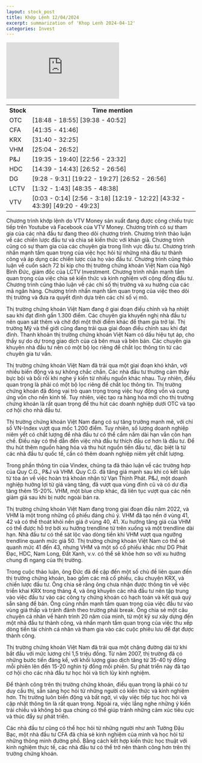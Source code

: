 ```yaml
---
layout: stock_post
title: Khớp Lệnh 12/04/2024
excerpt: summarization of 'Khop Lenh 2024-04-12'
categories: Invest
---
```


<iframe id="player" src="https://www.youtube.com/embed/OW9hZsylqIk?enablejsapi=1" frameborder="0" allow="accelerometer; autoplay; clipboard-write; encrypted-media; gyroscope; picture-in-picture; web-share" allowfullscreen></iframe>

<table><tr><th>Stock</th><th>Time mention</th></tr><tr><td scope='row'>OTC</td><td><a onclick='go_to(1128.12)'>[18:48 - 18:55] </a><a onclick='go_to(2378.39)'>[39:38 - 40:52] </a></td></tr><tr><td scope='row'>CFA</td><td><a onclick='go_to(2495.39)'>[41:35 - 41:46] </a></td></tr><tr><td scope='row'>KRX</td><td><a onclick='go_to(1900.96)'>[31:40 - 32:25] </a></td></tr><tr><td scope='row'>VHM</td><td><a onclick='go_to(1504.96)'>[25:04 - 26:52] </a></td></tr><tr><td scope='row'>P&J</td><td><a onclick='go_to(1175.12)'>[19:35 - 19:40] </a><a onclick='go_to(1376.96)'>[22:56 - 23:32] </a></td></tr><tr><td scope='row'>HDC</td><td><a onclick='go_to(879.12)'>[14:39 - 14:43] </a><a onclick='go_to(1612.96)'>[26:52 - 26:56] </a></td></tr><tr><td scope='row'>DG</td><td><a onclick='go_to(568.12)'>[9:28 - 9:31] </a><a onclick='go_to(1162.12)'>[19:22 - 19:27] </a><a onclick='go_to(1612.96)'>[26:52 - 26:56] </a></td></tr><tr><td scope='row'>LCTV</td><td><a onclick='go_to(92.86)'>[1:32 - 1:43] </a><a onclick='go_to(2915.65)'>[48:35 - 48:38] </a></td></tr><tr><td scope='row'>VTV</td><td><a onclick='go_to(3.06)'>[0:03 - 0:14] </a><a onclick='go_to(176.32)'>[2:56 - 3:18] </a><a onclick='go_to(739.12)'>[12:19 - 12:22] </a><a onclick='go_to(2612.39)'>[43:32 - 43:39] </a><a onclick='go_to(2960.87)'>[49:20 - 49:23] </a></td></tr></table>

Chương trình khớp lệnh do VTV Money sản xuất đang được công chiếu trực tiếp trên Youtube và Facebook của VTV Money. Chương trình có sự tham gia của các nhà đầu tư đang theo dõi chương trình. Chương trình thảo luận về các chiến lược đầu tư và chia sẻ kiến thức với khán giả. Chương trình cũng có sự tham gia của các chuyên gia trong lĩnh vực đầu tư. Chương trình nhấn mạnh tầm quan trọng của việc học hỏi từ những nhà đầu tư thành công và áp dụng các chiến lược của họ vào đầu tư. Chương trình cũng thảo luận về cuốn sách 72 bí kíp cho thị trường chứng khoán Việt Nam của Ngô Bình Đức, giám đốc của LCTV Investment. Chương trình nhấn mạnh tầm quan trọng của việc chia sẻ kiến thức và kinh nghiệm với cộng đồng đầu tư. Chương trình cũng thảo luận về các chỉ số thị trường và xu hướng của các mã ngân hàng. Chương trình nhấn mạnh tầm quan trọng của việc theo dõi thị trường và đưa ra quyết định dựa trên các chỉ số vị mô.

Thị trường chứng khoán Việt Nam đang ở giai đoạn điều chỉnh và hạ nhiệt sau khi đạt đỉnh gần 1.300 điểm. Các chuyên gia khuyến nghị nhà đầu tư nên quan sát thêm và chờ đợi một thời điểm khác để tham gia trở lại. Thị trường Mỹ và thế giới cũng đang trải qua giai đoạn điều chỉnh sau khi đạt đỉnh. Thanh khoản thị trường chứng khoán Việt Nam có dấu hiệu tụt áp, cho thấy sự do dự trong giao dịch của cả bên mua và bên bán. Các chuyên gia khuyên nhà đầu tư nên có một bộ lọc riêng để chắt lọc thông tin từ các chuyên gia tư vấn.

Thị trường chứng khoán Việt Nam đã trải qua một giai đoạn khó khăn, với nhiều biến động và sự không chắc chắn. Các nhà đầu tư thường cảm thấy bực bội và bối rối khi nghe ý kiến từ nhiều nguồn khác nhau. Tuy nhiên, điều quan trọng là phải có một bộ lọc riêng để chắt lọc thông tin. Thị trường chứng khoán đã đóng vai trò quan trọng trong việc huy động vốn và cung ứng vốn cho nền kinh tế. Tuy nhiên, việc tạo ra hàng hóa mới cho thị trường chứng khoán là rất quan trọng để thu hút các doanh nghiệp dưới OTC và tạo cơ hội cho nhà đầu tư.

Thị trường chứng khoán Việt Nam đang có sự tăng trưởng mạnh mẽ, với chỉ số VN-Index vượt qua mốc 1.200 điểm. Tuy nhiên, số lượng doanh nghiệp niêm yết có chất lượng để nhà đầu tư có thể cầm nắm dài hạn vẫn còn hạn chế. Điều này có thể dẫn đến việc nhà đầu tư thích đầu cơ hơn là đầu tư. Để thu hút thêm nguồn hàng hóa và thu hút nguồn tiền đầu tư, đặc biệt là từ các nhà đầu tư quốc tế, cần có thêm doanh nghiệp niêm yết chất lượng.

Trong phần thông tin của Vindex, chúng ta đã thảo luận về các trường hợp của Quy C.G., P&J và VHM. Quy C.G. đã tăng giá mạnh sau khi có kết luận từ tòa án về việc hoàn trả khoản nhận từ Vạn Thịnh Phát. P&J, một doanh nghiệp hưởng lợi từ giá vàng tăng, đã vượt qua vùng đỉnh cũ và có dư địa tăng thêm 15-20%. VHM, một blue chip khác, đã liên tục vượt qua các nến giảm giá sau khi bị nước ngoài bán ra.

Thị trường chứng khoán Việt Nam đang trong giai đoạn đầu năm 2022, và VHM là một trong những cổ phiếu đáng chú ý. VHM đã tạo nền ở vùng 41, 42 và có thể thoát khỏi nền giá ở vùng 40, 41. Xu hướng tăng giá của VHM có thể được hỗ trợ bởi xu hướng trendline từ trên xuống và một trendline dài hạn. Nhà đầu tư có thể sát lộc vào dòng tiền khi VHM vượt qua ngưỡng trendline quanh mức giá 50. Thị trường chứng khoán Việt Nam có thể sẽ quanh mức 41 đến 43, nhưng VHM và một số cổ phiếu khác như DG Phát Đạc, HDC, Nam Long, Đất Xanh, v.v. có thể sẽ khỏe hơn so với xu hướng chung đi ngang của thị trường.

Trong cuộc thảo luận, ông Đức đã đề cập đến một số chủ đề liên quan đến thị trường chứng khoán, bao gồm các mã cổ phiếu, câu chuyện KRX, và chiến lược đầu tư. Ông chia sẻ rằng ông chưa nhận được thông tin về việc triển khai KRX trong tháng 4, và ông khuyên các nhà đầu tư nên tập trung vào việc đầu tư vào các công ty chứng khoán có hạch toán và kết quả quý sẵn sàng để bán. Ông cũng nhấn mạnh tầm quan trọng của việc đầu tư vào vùng giá thấp và tránh đánh theo trường phái break. Ông chia sẻ một câu chuyện cá nhân về hành trình 20 năm của mình, từ một kỹ sư xây dựng đến một nhà đầu tư thành công, và nhấn mạnh tầm quan trọng của việc thu xếp dòng tiền tài chính cá nhân và tham gia vào các cuộc phiêu lưu để đạt được thành công.

Thị trường chứng khoán Việt Nam đã trải qua một chặng đường dài từ khi bắt đầu với mức lương chỉ 1,5 triệu đồng. Từ năm 2007, thị trường đã có những bước tiến đáng kể, với khối lượng giao dịch tăng từ 35-40 tỷ đồng mỗi phiên lên đến 15-20 nghìn tỷ đồng mỗi phiên. Sự phát triển này đã tạo cơ hội cho các nhà đầu tư học hỏi và tích lũy kinh nghiệm.

Để thành công trên thị trường chứng khoán, điều quan trọng là phải có tư duy cầu thị, sẵn sàng học hỏi từ những người có kiến thức và kinh nghiệm hơn. Thị trường luôn biến động và bất ngờ, vì vậy việc tiếp tục học hỏi và cập nhật thông tin là rất quan trọng. Ngoài ra, việc lắng nghe những ý kiến trái chiều và không bỏ qua chúng có thể giúp tránh những cảm xúc tiêu cực và thúc đẩy sự phát triển.

Các nhà đầu tư cũng có thể học hỏi từ những người như anh Tường Đậu Bạc, một nhà đầu tư CFA đã chia sẻ kinh nghiệm của mình và học hỏi từ những thông minh đường phố. Bằng cách kết hợp kiến thức học thuật với kinh nghiệm thực tế, các nhà đầu tư có thể trở nên thành công hơn trên thị trường chứng khoán.